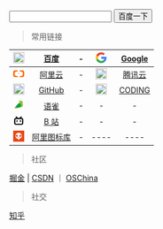
<style type="text/css">
    img{
        width: 1.25rem;
        height: 1.25rem;
    }
    td{
        text-align: center;
    }
</style>

<form method="get" action="" id="searchForm">
    <input type="text" name="" id="search">
    <button type="button" onclick="window.open(
    'https://www.baidu.com/s?ie=UTF-8&wd=' + document.getElementById('search').value
    )">百度一下</button>



> 常用链接

| <img src="https://sm.bdimg.com/static/wiseindex/img/favicon64.ico" />  | [百度](https://baidu.com/) | - | <img src="/icon/google.png" />  | [Google](https://google.com/) | 
|  ----  |  ----  | ----  |  ----  | ----  |
|  <img src="/icon/aliyun.png" />   |  [阿里云](https://www.aliyun.com/)  | -  | <img src="/icon/tencent.png" />   | [腾讯云](https://cloud.tencent.com/)   |
| <img src="https://github.githubassets.com/favicon.ico" /> | [GitHub](https://github.com/) | - | <img src="https://dn-coding-net-production-static.codehub.cn/platform/favicon.ico" /> | [CODING](https://coding.net/) | 
|  <img src="/icon/yuque.png" />  |  [语雀](https://www.yuque.com/dashboard)  | - | - | - |
|  <img src="/icon/bilibili.png" />  | [B 站](https://www.bilibili.com/)  | - | - | - |
|  <img src="/icon/iconfont.png" />   |  [阿里图标库](https://www.iconfont.cn/) | -  |  ----  | ----  |


> 社区 

[掘金](https://juejin.im/)  | [CSDN](https://www.csdn.net/) ｜ [OSChina](https://www.oschina.net/)


> 社交

[知乎](https://www.zhihu.com/)

<!-- 
    https://cloud.tencent.com//favicon.ico?t=201902181234
    <img src="" /> 
    <img src="/icon/.png" /> 
-->

